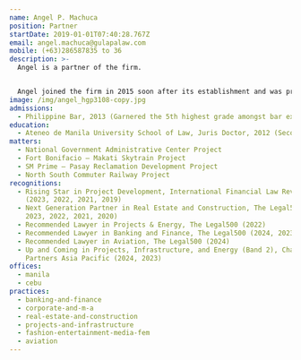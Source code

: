 ```yaml
---
name: Angel P. Machuca
position: Partner
startDate: 2019-01-01T07:40:28.767Z
email: angel.machuca@gulapalaw.com
mobile: (+63)286587835 to 36
description: >-
  Angel is a partner of the firm.


  Angel joined the firm in 2015 soon after its establishment and was promoted to partner in January 2019. International publications have recognized Angel as a Next Generation Partner for Real Estate and Construction and have also named him as Recommended Lawyer for Projects & Energy.
image: /img/angel_hgp3108-copy.jpg
admissions:
  - Philippine Bar, 2013 (Garnered the 5th highest grade amongst bar examinees)
education:
  - Ateneo de Manila University School of Law, Juris Doctor, 2012 (Second Honors)
matters:
  - National Government Administrative Center Project
  - Fort Bonifacio – Makati Skytrain Project
  - SM Prime – Pasay Reclamation Development Project
  - North South Commuter Railway Project
recognitions:
  - Rising Star in Project Development, International Financial Law Review
    (2023, 2022, 2021, 2019)
  - Next Generation Partner in Real Estate and Construction, The Legal500 (2024,
    2023, 2022, 2021, 2020)
  - Recommended Lawyer in Projects & Energy, The Legal500 (2022)
  - Recommended Lawyer in Banking and Finance, The Legal500 (2024, 2023)
  - Recommended Lawyer in Aviation, The Legal500 (2024)
  - Up and Coming in Projects, Infrastructure, and Energy (Band 2), Chambers &
    Partners Asia Pacific (2024, 2023)
offices:
  - manila
  - cebu
practices:
  - banking-and-finance
  - corporate-and-m-a
  - real-estate-and-construction
  - projects-and-infrastructure
  - fashion-entertainment-media-fem
  - aviation
---
```

